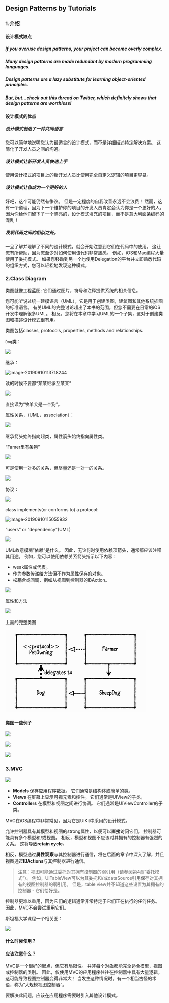 ## Design Patterns by Tutorials

### 1.介绍

#### 设计模式缺点

##### If you overuse design patterns, your project can become overly complex.



##### Many design patterns are made redundant by modern programming languages.



##### Design patterns are a lazy substitute for learning object-oriented principles.



##### But, but...check out this thread on Twitter, which definitely shows that design patterns are worthless!



#### 设计模式的优点



##### 设计模式创造了一种共同语言

您可以简单地说明您认为最适合的设计模式，而不是详细描述特定解决方案。 这简化了开发人员之间的沟通。



##### 设计模式让新开发人员快速上手

使用设计模式的项目上的新开发人员比使用完全自定义逻辑的项目更容易。



##### 设计模式让你成为一个更好的人

好吧，这个可能仍然有争议。 但是一定程度的自我改善永远不会浪费！ 然而，这有一个道理，因为下一个维护你的项目的开发人员肯定会认为你是一个更好的人，因为你给他们留下了一个漂亮的，设计模式填充的项目，而不是意大利面条编码的混乱！



##### 发现代码之间的相似之处。

一旦了解并理解了不同的设计模式，就会开始注意到它们在代码中的使用。 这让您有所帮助，因为您至少对如何使用该代码非常熟悉。 例如，iOS和Mac编程大量使用了委托模式。 如果您移动到另一个也使用Delegation的平台并立即熟悉代码的组织方式，您可以轻松地发现这种模式。



### 2.Class Diagram

类图就像工程蓝图; 它们通过图片，符号和注释提供系统的相关信息。

您可能听说过统一建模语言（UML），它是用于创建类图，建筑图和其他系统插图的标准语言。 有关UML的完整讨论超出了本书的范围，但您不需要在日常的iOS开发中理解很多UML。 相反，您将在本章中学习UML的一个子集，这对于创建类图和描述设计模式很有用。

类图包括classes, protocols, properties, methods and relationships.

`Dog`类：

![](/Users/andyron/myfield/github/AR-Design-Patterns-In-Swift/images/ARDPSwift-001.jpg)

继承：

![image-20190910113718244](/Users/andyron/myfield/github/AR-Design-Patterns-In-Swift/images/ARDPSwift-002.jpg)



读的时候不要都“某某继承至某某”

![](/Users/andyron/myfield/github/AR-Design-Patterns-In-Swift/images/ARDPSwift-003.jpg)

直接读为“牧羊犬是一个狗”。

属性关系，（UML，association）：

![](/Users/andyron/myfield/github/AR-Design-Patterns-In-Swift/images/ARDPSwift-004.jpg)

继承箭头始终指向超类，属性箭头始终指向属性类。

“Famer里有条狗”

![](/Users/andyron/myfield/github/AR-Design-Patterns-In-Swift/images/ARDPSwift-005.jpg)

可是使用一对多的关系，但尽量还是一对一的关系。

![](/Users/andyron/myfield/github/AR-Design-Patterns-In-Swift/images/ARDPSwift-006.jpg)



协议：

![](/Users/andyron/myfield/github/AR-Design-Patterns-In-Swift/images/ARDPSwift-007.jpg)

class implements(or conforms to) a protocol:

![image-20190910115055932](/Users/andyron/myfield/github/AR-Design-Patterns-In-Swift/images/ARDPSwift-008.jpg)

“users”  or "dependency"(UML)

![](/Users/andyron/myfield/github/AR-Design-Patterns-In-Swift/images/ARDPSwift-009.jpg)

UML故意模糊“依赖”是什么。 因此，无论何时使用依赖项箭头，通常都应该注释其用途。 例如，您可以使用依赖关系箭头指示以下内容：

- weak属性或代表。
- 作为参数传递给方法但不作为属性保存的对象。
- 松耦合或回调，例如从视图到控制器的IBAction。



![](/Users/andyron/myfield/github/AR-Design-Patterns-In-Swift/images/ARDPSwift-010.jpg)



属性和方法

![](/Users/andyron/myfield/github/AR-Design-Patterns-In-Swift/images/ARDPSwift-011.jpg)

上面的完整类图

![](images/ARDPSwift-012.jpg)



#### 类图一些例子

![](/Users/andyron/myfield/github/AR-Design-Patterns-In-Swift/images/ARDPSwift-013.jpg)



![](/Users/andyron/myfield/github/AR-Design-Patterns-In-Swift/images/ARDPSwift-014.jpg)



![](/Users/andyron/myfield/github/AR-Design-Patterns-In-Swift/images/ARDPSwift-015.jpg)



### 3.MVC

![](/Users/andyron/myfield/github/AR-Design-Patterns-In-Swift/images/ARDPSwift-016.jpg)



- **Models** 保存应用程序数据。 它们通常是结构体或简单的类。
- **Views** 在屏幕上显示可视元素和控件。 它们通常是UIView的子类。
- **Controllers** 在模型和视图之间进行协调。 它们通常是UIViewController的子类。

MVC在iOS编程中非常常见，因为它是UIKit中采用的设计模式。

允许控制器具有其模型和视图的strong属性，以便可以**直接**访问它们。 控制器可能具有多个模型和/或视图。
相反，模型和视图不应该对其拥有的控制器有强烈的关系。 这将导致**retain cycle**。

相反，模型通过**属性观察**与其控制器进行通信，将在后面的章节中深入了解，并且视图通过**IBActions**与其控制器进行通信。

>  注意：视图可能通过委托对其拥有控制器的弱引用（请参阅第4章“委托模式”）。 例如，UITableView可以为其委托和/或dataSource引用保存对其拥有的视图控制器的弱引用。 但是，table view并不知道这些设置为其拥有的控制器 - 它们恰好是。

控制器更难以重用，因为它们的逻辑通常非常特定于它们正在执行的任何任务。 因此，MVC不会尝试重用它们。

斯坦福大学课程一个相关图：

![](https://images2015.cnblogs.com/blog/851394/201512/851394-20151212190356325-1837031628.png)



#### 什么时候使用？



#### 应该注意什么？



MVC是一个很好的起点，但它有局限性。 并非每个对象都能完全适合模型，视图或控制器的类别。 因此，仅使用MVC的应用程序往往在控制器中具有大量逻辑。 这可能导致视图控制器变得非常大！ 当发生这种情况时，有一个相当古怪的术语，称为“大规模视图控制器”。

要解决此问题，应该在应用程序需要时引入其他设计模式。